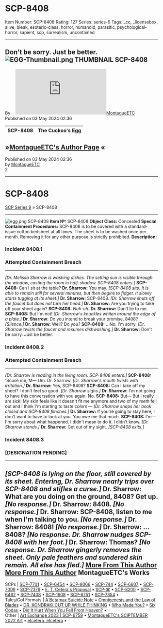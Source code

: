# SCP-8408
Item Number: SCP-8408
Rating: 127
Series: series-9
Tags: _cc, _licensebox, alive, bleak, esoteric-class, horror, humanoid, parasitic, psychological-horror, sapient, scp, surrealism, uncontained

---

Don't be sorry. Just be better.
![EGG-Thumbnail.png](https://scp-wiki.wdfiles.com/local--files/scp-8408/EGG-Thumbnail.png)
THUMBNAIL
SCP-8408  
---  
Byㅤ [![MontagueETC](https://www.wikidot.com/avatar.php?userid=5525011&amp;size=small&amp;timestamp=1751332583)](http://www.wikidot.com/user:info/montagueetc)[MontagueETC](http://www.wikidot.com/user:info/montagueetc)  
Published on 03 May 2024 02:36  
  

SCP-8408 | **The Cuckoo's Egg**  
---|---  
**»[MontagueETC's Author Page](/montagueetc) «**  
---  
Published on 03 May 2024 02:36  
by [MontagueETC](/montagueetc)  
2
* * *
# SCP-8408
[SCP Series 9](/scp-series-9) » SCP-8408
* * *
![egg.png](https://scp-wiki.wdfiles.com/local--files/scp-8408/egg.png)
SCP-8408
**Item №:** SCP-8408
**Object Class:** Concealed
**Special Containment Procedures:** SCP-8408 is to be covered with a standard-issue cotton bedsheet at all times. The sheet is to be washed once per month. Removing it for any other purpose is strictly prohibited.
**Description:**
### Incident 8408.1
### Attempted Containment Breach
* * *
_[Dr. Melissa Sharrow is washing dishes. The setting sun is visible through the window, casting the room in half-shadow. SCP-8408 enters.]_
**SCP-8408:** Can I sit at the table?
**Dr. Sharrow:** You may.
_[SCP-8408 sits. It is able to remain still for several minutes, but then begins to fidget. It slowly starts tugging at its sheet.]_
**Dr. Sharrow:** SCP-8408.
_[Dr. Sharrow shuts off the faucet but does not turn her head.]_
**Dr. Sharrow:** Are you trying to take off your sheet again?
**SCP-8408:** _Nuh-uh._
**Dr. Sharrow:** Don't lie to me.
**SCP-8408:** But I'm not!
_[Dr. Sharrow's knuckles whiten around the edge of a plate.]_
**Dr. Sharrow:** Do you intend to break your promise, 8408?
_[Silence.]_
**Dr. Sharrow:** Well? Do you?
**SCP-8408:** …No. I'm sorry.
_[Dr. Sharrow twists the faucet and resumes dishwashing.]_
**Dr. Sharrow:** Don't be sorry. Just be better.
### Incident 8408.2
### Attempted Containment Breach
* * *
_[Dr. Sharrow is reading in the living room. SCP-8408 enters.]_
**SCP-8408:** 'Scuse me, M— Um. Dr. Sharrow.
_[Dr. Sharrow's mouth twists with irritation.]_
**Dr. Sharrow:** Yes, SCP-8408?
**SCP-8408:** Can I take off my sheet? I don't feel so good.
_[Dr. Sharrow sighs.]_
**Dr. Sharrow:** I'm not going to have this conversation with you again. No.
**SCP-8408:** But— But I really am sick! My skin feels like it doesn't fit me anymore and two of my _teeth_ fell out and I think I'm starting to taste _colors_ —
_[Dr. Sharrow snaps her book closed and SCP-8408 flinches.]_
**Dr. Sharrow:** If you're going to stay here, I don't want to have to look at you. You owe me that much.
**SCP-8408:** I'm— I'm sorry about what happened. I didn't mean to do it. I didn't know.
_[Dr. Sharrow stands.]_
**Dr. Sharrow:** Get out of my sight.
_[SCP-8408 exits.]_
### Incident 8408.3
### [DESIGNATION PENDING]
* * *
_[SCP-8408 is lying on the floor, still covered by its sheet. Entering, Dr. Sharrow nearly trips over SCP-8408 and stifles a curse.]_
**Dr. Sharrow:** What are you doing on the ground, 8408? Get up.
_[No response.]_
**Dr. Sharrow:** 8408.
_[No response.]_
**Dr. Sharrow:** SCP-8408, listen to me when I'm talking to you.
_[No response.]_
**Dr. Sharrow:** 8408!
_[No response.]_
**Dr. Sharrow:** …8408?
_[No response. Dr. Sharrow nudges SCP-8408 with her foot.]_
**Dr. Sharrow:** Thomas?
_[No response. Dr. Sharrow gingerly removes the sheet. Only pale feathers and sundered skin remain. All else has fled.]_
[More From This Author](javascript:;)
[More From This Author](javascript:;)
MontagueETC's Works  
---  
SCPs |  [SCP-7701](/scp-7701) • [SCP-6454](/scp-6454) • [SCP-8066](/scp-8066) • [SCP-744](/scp-744) • [SCP-6607](/scp-6607) • [SCP-7009](/scp-7009) • [SCP-7376](/scp-7376) • [E. T. Cetera's Proposal](/etc-proposal) • [SCP-⌘](/scp-6445) • [SCP-8200](/scp-8200) • [SCP-6462](/scp-6462) • [SCP-7408](/scp-7408) • [SCP-1908](/scp-1908) • [SCP-6751](/scp-6751) • [SCP-7354](/scp-7354) •  
Tales/GoI Formats |  [A Betamax Suicide Note](/a-betamax-suicide-note) • [Omnigenesis and the Law of Blades](/omnigenesis-and-the-law-of-blades) • [DR. KONDRAKI CUT UP WHILE THINKING](/dr-kondraki-cut-up-while-thinking) • [Who Made You?](/who-made-you) • [Six Codas](/six-codas) • [Did It Hurt When You Fell From Heaven?](/did-it-hurt-when-you-fell-from-heaven) •  
Other |  [Art Exchange 2023 | SCP-6759](/art:art-exchange-6759) • [MontagueETC's SCiPTEMBER 2022 Art](/art:montagueetc-sciptember-2022) • [etcetera, etcetera](/montagueetc) •